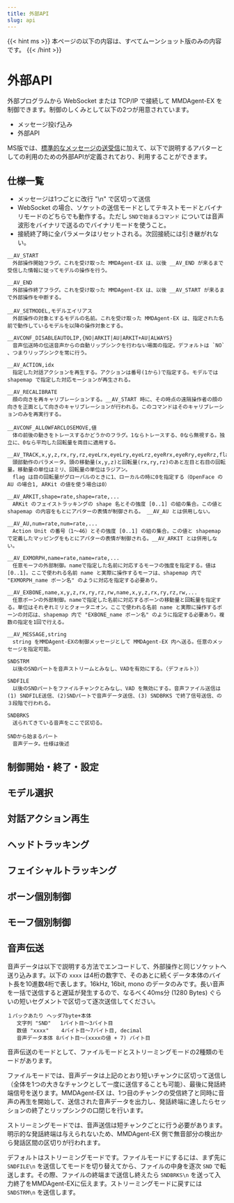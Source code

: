 ```yaml
---
title: 外部API
slug: api
---
```


{{< hint ms >}}
本ページの以下の内容は、すべてムーンショット版のみの内容です。
{{< /hint >}}

# 外部API

外部プログラムから WebSocket または TCP/IP で接続して MMDAgent-EX を制御できます。制御のしくみとして以下の2つが用意されています。

- メッセージ投げ込み
- 外部API

MS版では、[標準的なメッセージの送受信](../remote-control/)に加えて、以下で説明するアバターとしての利用のための外部APIが定義されており、利用することができます。

## 仕様一覧

- メッセージは1つごとに改行 "\n" で区切って送信
- WebSocket の場合、ソケットの送信モードとしてテキストモードとバイナリモードのどちらでも動作する。ただし `SNDで始まるコマンド` については音声波形をバイナリで送るのでバイナリモードを使うこと。
- 接続終了時に全パラメータはリセットされる。次回接続には引き継がれない。

```text
__AV_START
　外部操作開始フラグ。これを受け取った MMDAgent-EX は、以後 __AV_END が来るまで受信した情報に従ってモデルの操作を行う。

__AV_END
　外部操作終了フラグ。これを受け取った MMDAgent-EX は、以後 __AV_START が来るまで外部操作を中断する。

__AV_SETMODEL,モデルエイリアス
　外部操作の対象とするモデルの名前。これを受け取った MMDAgent-EX は、指定された名前で動作しているモデルを以降の操作対象とする。

__AVCONF_DISABLEAUTOLIP,{NO|ARKIT|AU|ARKIT+AU|ALWAYS}
　音声伝送時の伝送音声からの自動リップシンクを行わない場面の指定。デフォルトは `NO` 、つまりリップシンクを常に行う。

__AV_ACTION,idx
　指定した対話アクションを再生する。アクションは番号(1から)で指定する。モデルでは shapemap で指定した対応モーションが再生される。

__AV_RECALIBRATE
　顔の向きを再キャリブレーションする。__AV_START 時に、その時点の遠隔操作者の顔の向きを正面として向きのキャリブレーションが行われる。このコマンドはそのキャリブレーションのみを再実行する。

__AVCONF_ALLOWFARCLOSEMOVE,値
　体の前後の動きをトレースするかどうかのフラグ。1ならトレースする、0なら無視する。独立に、0なら平均した回転量を両目に適用する。

__AV_TRACK,x,y,z,rx,ry,rz,eyeLrx,eyeLry,eyeLrz,eyeRrx,eyeRry,eyeRrz,flag
　頭部動作のパラメータ。頭の移動量(x,y,z)と回転量(rx,ry,rz)のあと左目と右目の回転量。移動量の単位はミリ、回転量の単位はラジアン。
　flag は目の回転量がグローバルのときに1、ローカルの時に0を指定する（OpenFace の AU の場合1, ARKit の値を使う場合は0）

__AV_ARKIT,shape=rate,shape=rate,...
　ARKit のフェイストラッキングの shape 名とその強度 [0..1] の組の集合。この値と shapemap の内容をもとにアバターの表情が制御される。 __AV_AU とは併用しない。

__AV_AU,num=rate,num=rate,...
　Action Unit の番号（1～46）とその強度 [0..1] の組の集合。この値と shapemap で定義したマッピングをもとにアバターの表情が制御される。__AV_ARKIT とは併用しない。

__AV_EXMORPH,name=rate,name=rate,...
　任意モーフの外部制御。nameで指定した名前に対応するモーフの強度を指定する。値は [0..1]。ここで使われる名前 name と実際に操作するモーフは、shapemap 内で "EXMORPH_name ボーン名" のように対応を指定する必要あり。

__AV_EXBONE,name,x,y,z,rx,ry,rz,rw,name,x,y,z,rx,ry,rz,rw,...
　任意ボーンの外部制御。nameで指定した名前に対応するボーンの移動量と回転量を指定する。単位はそれぞれミリとクォータニオン。ここで使われる名前 name と実際に操作するボーンの対応は、shapemap 内で "EXBONE_name ボーン名" のように指定する必要あり。複数の指定を1回で行える。

__AV_MESSAGE,string
　string をMMDAgent-EXの制御メッセージとして MMDAgent-EX 内へ送る。任意のメッセージを指定可能。

SNDSTRM
　以後のSNDパートを音声ストリームとみなし、VADを有効にする。（デフォルト））

SNDFILE
　以後のSNDパートをファイルチャンクとみなし、VAD を無効にする。音声ファイル送信は(1) SNDFILE送信、(2)SNDパートで音声データ送信、(3) SNDBRKS で終了信号送信、の３段階で行われる。

SNDBRKS
　送られてきている音声をここで区切る。

SNDから始まるパート
　音声データ。仕様は後述

```

## 制御開始・終了・設定

## モデル選択

## 対話アクション再生

## ヘッドトラッキング

## フェイシャルトラッキング

## ボーン個別制御

## モーフ個別制御

## 音声伝送

音声データは以下で説明する方法でエンコードして、外部操作と同じソケットへ送り込みます。以下の `xxxx` は4桁の数字で、そのあとに続くデータ本体のバイト長を10進数4桁で表します。16kHz, 16bit, mono のデータのみです。長い音声を一括で送信すると遅延が発生するので、なるべく40ms分 (1280 Bytes) ぐらいの短いセグメントで区切って逐次送信してください。

```text
１パックあたり ヘッダ7byte+本体
   文字列 "SND"   1バイト目～3バイト目
   数値 "xxxx"    4バイト目～7バイト目, decimal
   音声データ本体 8バイト目～(xxxxの値 + 7) バイト目
```

音声伝送のモードとして、ファイルモードとストリーミングモードの2種類のモードがあります。

ファイルモードでは、音声データは上記のとおり短いチャンクに区切って送信し（全体を1つの大きなチャンクとして一度に送信することも可能）、最後に発話終端信号を送ります。MMDAgent-EX は、1つ目のチャンクの受信終了と同時に音声の再生を開始して、送信された音声データを出力し、発話終端に達したらセッションの終了とリップシンクの口閉じを行います。

ストリーミングモードでは、音声送信は短チャンクごとに行う必要があります。明示的な発話終端は与えられないため、MMDAgent-EX 側で無音部分の検出から発話区間の区切りが行われます。

デフォルトはストリーミングモードです。ファイルモードにするには、まず先に `SNDFILE\n` を送信してモードを切り替えてから、ファイルの中身を逐次 `SND` で転送します。その際、ファイルの終端まで送信し終えたら `SNDBRKS\n` を送って入力終了をMMDAgent-EXに伝えます。ストリーミングモードに戻すには `SNDSTRM\n` を送信します。

